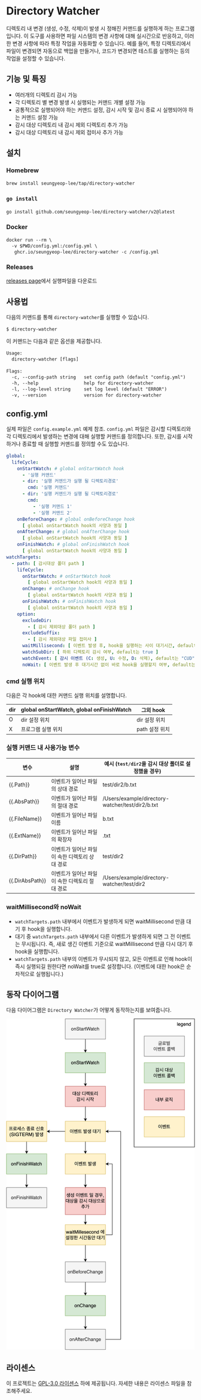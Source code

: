 # Directory Watcher

디렉토리 내 변경 (생성, 수정, 삭제)이 발생 시 정해진 커맨드를 실행하게 하는 프로그램입니다.
이 도구를 사용하면 파일 시스템의 변경 사항에 대해 실시간으로 반응하고, 이러한 변경 사항에 따라 특정 작업을 자동화할 수 있습니다.
예를 들어, 특정 디렉토리에서 파일이 변경되면 자동으로 백업을 만들거나, 코드가 변경되면 테스트를 실행하는 등의 작업을 설정할 수 있습니다.

## 기능 및 특징

- 여러개의 디렉토리 감시 가능
- 각 디렉토리 별 변경 발생 시 실행되는 커맨드 개별 설정 가능
- 공통적으로 실행되어야 하는 커맨드 설정, 감시 시작 및 감시 종료 시 실행되어야 하는 커맨드 설정 가능
- 감시 대상 디렉토리 내 감시 제외 디렉토리 추가 가능
- 감시 대상 디렉토리 내 감시 제외 접미사 추가 가능

## 설치

### Homebrew

```shell
brew install seungyeop-lee/tap/directory-watcher
```

### `go install`

```shell
go install github.com/seungyeop-lee/directory-watcher/v2@latest
```

### Docker

```shell
docker run --rm \
  -v $PWD/config.yml:/config.yml \
   ghcr.io/seungyeop-lee/directory-watcher -c /config.yml
```

### Releases

[releases page](https://github.com/seungyeop-lee/directory-watcher/releases/latest)에서 실행파일을 다운로드

## 사용법

다음의 커맨드를 통해 `directory-watcher`를 실행할 수 있습니다.

```shell
$ directory-watcher
```

이 커맨드는 다음과 같은 옵션을 제공합니다.

```shell
Usage:
  directory-watcher [flags]

Flags:
  -c, --config-path string   set config path (default "config.yml")
  -h, --help                 help for directory-watcher
  -l, --log-level string     set log level (default "ERROR")
  -v, --version              version for directory-watcher
```

## config.yml

실제 파일은 `config.example.yml` 예제 참조.
`config.yml` 파일은 감시할 디렉토리와 각 디렉토리에서 발생하는 변경에 대해 실행할 커맨드를 정의합니다.
또한, 감시를 시작하거나 종료할 때 실행할 커맨드를 정의할 수도 있습니다.

```yaml
global:
  lifeCycle:
    onStartWatch: # global onStartWatch hook
      - '실행 커맨드'
      - dir: '실행 커맨드가 실행 될 디렉토리경로'
        cmd: '실행 커맨드'
      - dir: '실행 커맨드가 실행 될 디렉토리경로'
        cmd:
          - '실행 커맨드 1'
          - '실행 커맨드 2'
    onBeforeChange: # global onBeforeChange hook
      [ global onStartWatch hook의 사양과 동일 ]
    onAfterChange: # global onAfterChange hook
      [ global onStartWatch hook의 사양과 동일 ]
    onFinishWatch: # global onFinishWatch hook
      [ global onStartWatch hook의 사양과 동일 ]
watchTargets:
  - path: [ 감시대상 폴더 path ]
    lifeCycle:
      onStartWatch: # onStartWatch hook
        [ global onStartWatch hook의 사양과 동일 ]
      onChange: # onChange hook
        [ global onStartWatch hook의 사양과 동일 ]
      onFinishWatch: # onFinishWatch hook
        [ global onStartWatch hook의 사양과 동일 ]
    option:
      excludeDir:
        - [ 감시 제외대상 폴더 path ]
      excludeSuffix:
        - [ 감시 제외대상 파일 접미사 ]
      waitMillisecond: [ 이벤트 발생 후, hook을 실행하는 사이 대기시간, default는 100 ]
      watchSubDir: [ 하위 디렉토리 감시 여부, default는 true ]
      watchEvent: [ 감시 이벤트 (C: 생성, U: 수정, D: 삭제), default는 "CUD" ]
      noWait: [ 이벤트 발생 후 대기시간 없이 바로 hook을 실행할지 여부, default는 false ]
```

### cmd 실행 위치

다음은 각 hook에 대한 커맨드 실행 위치를 설명합니다.

| dir | global onStartWatch, global onFinishWatch | 그외 hook    |
|-----|-------------------------------------------|------------|
| O   | dir 설정 위치                                 | dir 설정 위치  |
| X   | 프로그램 실행 위치                                | path 설정 위치 |

### 실행 커맨드 내 사용가능 변수

| 변수              | 설명                         | 예시 (`test/dir2`을 감시 대상 폴더로 설정했을 경우)              |
|-----------------|----------------------------|--------------------------------------------------|
| {{.Path}}       | 이벤트가 일어난 파일의 상대 경로         | test/dir2/b.txt                                  |
| {{.AbsPath}}    | 이벤트가 일어난 파일의 절대 경로         | /Users/example/directory-watcher/test/dir2/b.txt |
| {{.FileName}}   | 이벤트가 일어난 파일 이름             | b.txt                                            |
| {{.ExtName}}    | 이벤트가 일어난 파일의 확장자           | .txt                                             |
| {{.DirPath}}    | 이벤트가 일어난 파일이 속한 디렉토리 상대 경로 | test/dir2                                        |
| {{.DirAbsPath}} | 이벤트가 일어난 파일이 속한 디렉토리 절대 경로 | /Users/example/directory-watcher/test/dir2       |

### waitMillisecond와 noWait

- `watchTargets.path` 내부에서 이벤트가 발생하게 되면 waitMillisecond 만큼 대기 후 hook을 실행합니다.
- 대기 중 `watchTargets.path` 내부에서 다른 이벤트가 발생하게 되면 그 전 이벤트는 무시됩니다. 즉, 새로 생긴 이벤트 기준으로 waitMillisecond 만큼 다시 대기 후 hook을 실행합니다.
- `watchTargets.path` 내부의 이벤트가 무시되지 않고, 모든 이벤트로 인해 hook이 즉시 실행되길 원한다면 noWait를 true로 설정합니다. (이벤트에 대한 hook은 순차적으로 실행됩니다.)

## 동작 다이어그램

다음 다이어그램은 `Directory Watcher`가 어떻게 동작하는지를 보여줍니다.

![directory-watcher-life-cycle.png](static/directory-watcher-life-cycle.png)

## 라이센스

이 프로젝트는 [GPL-3.0 라이센스](LICENSE) 하에 제공됩니다. 자세한 내용은 라이센스 파일을 참조해주세요.
